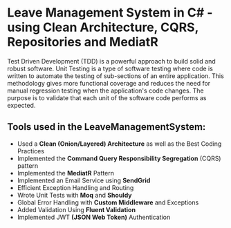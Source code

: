 # Leave Management System in C# - using Clean Architecture, CQRS, Repositories and MediatR

Test Driven Development (TDD) is a powerful approach to build solid and robust software. Unit Testing is a type of software testing where code is written to automate the testing of sub-sections of an entire application. This methodology gives more functional coverage and reduces the need for manual regression testing when the application's code changes. The purpose is to validate that each unit of the software code performs as expected. 

## Tools used in the LeaveManagementSystem: 

- Used a **Clean (Onion/Layered) Architecture** as well as the Best Coding Practices
- Implemented the **Command Query Responsibility Segregation** (CQRS) pattern
- Implemented the **MediatR** Pattern
- Implemented an Email Service using **SendGrid**
- Efficient Exception Handling and Routing
- Wrote Unit Tests with **Moq** and **Shouldy**
- Global Error Handling with **Custom Middleware** and Exceptions
- Added Validation Using **Fluent Validation**
- Implemented JWT **(JSON Web Token)** Authentication
